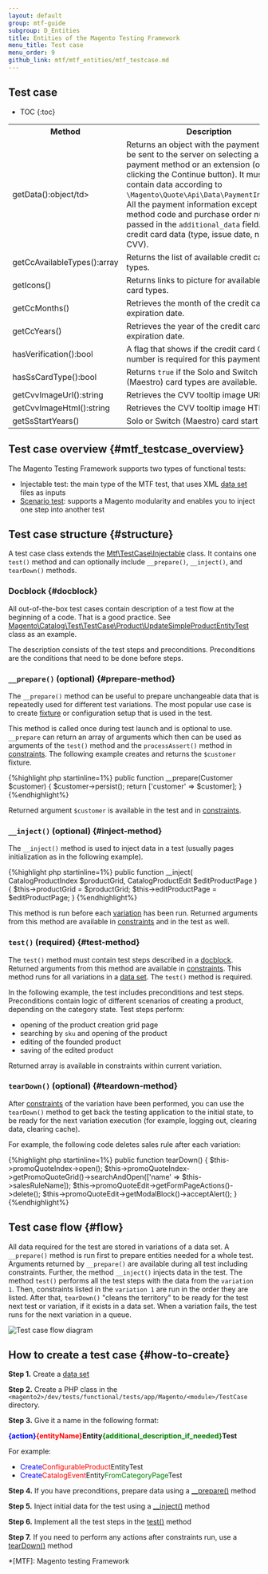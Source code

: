 ```yaml
---
layout: default
group: mtf-guide
subgroup: D_Entities
title: Entities of the Magento Testing Framework
menu_title: Test case
menu_order: 9
github_link: mtf/mtf_entities/mtf_testcase.md
---
```


<h2>Test case</h2>

* TOC
{:toc}


<table>
  <tbody>
    <tr>
      <th>
        Method
      </th>
      <th>
        Description
      </th>
    </tr>
    <tr class="even">
      <td>
        getData():object/td&gt;
      </td>
      <td>
        Returns an object with the payment data to be sent to the
        server on selecting a payment method or an extension (on
        clicking the Continue button). It must contain data
        according to
        <code>\Magento\Quote\Api\Data\PaymentInterface</code>. All
        the payment information except the method code and purchase
        order number is passed in the <code>additional_data</code>
        field. Adds credit card data (type, issue date, number,
        CVV).
      </td>
    </tr>
    <tr class="odd">
      <td>
        getCcAvailableTypes():array
      </td>
      <td>
        Returns the list of available credit card types.
      </td>
    </tr>
    <tr class="even">
      <td>
        getIcons()
      </td>
      <td>
        Returns links to picture for available credit card types.
      </td>
    </tr>
    <tr class="odd">
      <td>
        getCcMonths()
      </td>
      <td>
        Retrieves the month of the credit card expiration date.
      </td>
    </tr>
    <tr class="even">
      <td>
        getCcYears()
      </td>
      <td>
        Retrieves the year of the credit card expiration date.
      </td>
    </tr>
    <tr class="odd">
      <td>
        hasVerification():bool
      </td>
      <td>
        A flag that shows if the credit card CVV number is required
        for this payment.
      </td>
    </tr>
    <tr class="even">
      <td>
        hasSsCardType():bool
      </td>
      <td>
        Returns <code>true</code> if the Solo and Switch (Maestro)
        card types are available.
      </td>
    </tr>
    <tr class="odd">
      <td>
        getCvvImageUrl():string
      </td>
      <td>
        Retrieves the CVV tooltip image URL.
      </td>
    </tr>
    <tr class="odd">
      <td>
        getCvvImageHtml():string
      </td>
      <td>
        Retrieves the CVV tooltip image HTML.
      </td>
    </tr>
    <tr class="even">
      <td>
        getSsStartYears()
      </td>
      <td>
        Solo or Switch (Maestro) card start year.
      </td>
    </tr>
  </tbody>
</table>



## Test case overview {#mtf_testcase_overview}

The Magento Testing Framework supports two types of functional tests:

- Injectable test: the main type of the MTF test, that uses XML [data set][] files as inputs
- [Scenario test][]: supports a Magento modularity and enables you to inject one step into another test

## Test case structure {#structure}

A test case class extends the [Mtf\TestCase\Injectable][] class. It contains one `test()` method and can optionally include `__prepare()`, `__inject()`, and `tearDown()` methods.

### Docblock {#docblock}

All out-of-the-box test cases contain description of a test flow at the beginning of a code. That is a good practice. See [Magento\Catalog\Test\TestCase\Product\UpdateSimpleProductEntityTest][] class as an example.

The description consists of the test steps and preconditions. Preconditions are the conditions that need to be done before steps.

### `__prepare()` (optional) {#prepare-method}

The `__prepare()` method can be useful to prepare unchangeable data that is repeatedly used for different test variations. The most popular use case is to create [fixture][] or configuration setup that is used in the test.

This method is called once during test launch and is optional to use. `__prepare` can return an array of arguments which then can be used as arguments of the `test()` method and the `processAssert()` method in [constraints][]. The following example creates and returns the `$customer` fixture. 

{%highlight php startinline=1%}
public function __prepare(Customer $customer)
{
    $customer->persist();
    return ['customer' => $customer];
}
{%endhighlight%}

Returned argument `$customer` is available in the test and in [constraints][].

### `__inject()` (optional) {#inject-method}

The `__inject()` method is used to inject data in a test (usually pages initialization as in the following example).

{%highlight php startinline=1%}
public function __inject(
    CatalogProductIndex $productGrid,
    CatalogProductEdit $editProductPage
) {
    $this->productGrid = $productGrid;
    $this->editProductPage = $editProductPage;
}
{%endhighlight%}

 This method is run before each [variation][] has been run. Returned arguments from this method are available in [constraints][] and in the test as well.

### `test()` (required) {#test-method}

The `test()` method must contain test steps described in a [docblock](#docblock). Returned arguments from this method are available in [constraints][]. This method runs for all variations in a [data set][]. The `test()` method is required.

In the following example, the test includes preconditions and test steps. Preconditions contain logic of different scenarios of creating a product, depending on the category state. Test steps perform:

- opening of the product creation grid page
- searching by `sku` and opening of the product
- editing of the founded product
- saving of the edited product

<script src="https://gist.github.com/dshevtsov/27fae7c912604030e574.js"></script>

Returned array is available in constraints within current variation.

### `tearDown()` (optional) {#teardown-method}

After [constraints][] of the variation have been performed, you can use the `tearDown()` method to get back the testing application to the initial state, to be ready for the next variation execution (for example, logging out, clearing data, clearing cache).

For example, the following code deletes sales rule after each variation:

{%highlight php startinline=1%}
public function tearDown()
{
    $this->promoQuoteIndex->open();
    $this->promoQuoteIndex->getPromoQuoteGrid()->searchAndOpen(['name' => $this->salesRuleName]);
    $this->promoQuoteEdit->getFormPageActions()->delete();
    $this->promoQuoteEdit->getModalBlock()->acceptAlert();
}
{%endhighlight%}

## Test case flow {#flow}

All data required for the test are stored in variations of a data set. A `__prepare()` method is run first to prepare entities needed for a whole test. Arguments returned by `__prepare()` are available during all test including constraints. Further, the method `__inject()` injects data in the test. The method `test()` performs all the test steps with the data from the `variation 1`. Then, constraints listed in the `variation 1` are run in the order they are listed. After that, `tearDown()` "cleans the territory" to be ready for the test next test or variation, if it exists in a data set. When a variation fails, the test runs for the next variation in a queue.

![Test case flow diagram]({{site.baseurl}}common/images/mtf_test_case_flow.png)

## How to create a test case {#how-to-create}

__Step 1.__ Create a [data set][]

__Step 2.__ Create a PHP class in the `<magento2>/dev/tests/functional/tests/app/Magento/<module>/TestCase` directory.

__Step 3.__ Give it a name in the following format:

<b><span style="color:blue">{action}</span><span style="color:red">{entityName}</span>Entity<span style="color:green">{additional_description_if_needed}</span>Test</b>

For example:
   
- <span style="color:blue">Create</span><span style="color:red">ConfigurableProduct</span>EntityTest
- <span style="color:blue">Create</span><span style="color:red">CatalogEvent</span>Entity<span style="color:green">FromCategoryPage</span>Test

__Step 4.__ If you have preconditions, prepare data using a [__prepare()](#prepare-method) method

__Step 5.__ Inject initial data for the test using a [__inject()](#inject-method) method

__Step 6.__ Implement all the test steps in the [test()](#test-method) method
 
__Step 7.__ If you need to perform any actions after constraints run, use a [tearDown()](#teardown-method) method





[data set]: {{site.gdeurl}}mtf/mtf_entities/mtf_dataset.html
[variation]: {{site.gdeurl}}mtf/mtf_entities/mtf_dataset.html
[Mtf\TestCase\Injectable]: https://github.com/magento/mtf/blob/develop/Magento/Mtf/TestCase/Injectable.php
[Scenario test]: {{site.gdeurl}}mtf/mtf_entities/mtf_scenariotest.html
[processAssert()]:{{site.gdeurl}}mtf/mtf_entities/mtf_constraint.html#mtf_constraint_assert
[constraints]: {{site.gdeurl}}mtf/mtf_entities/mtf_constraint.html
[fixture]: {{site.gdeurl}}mtf/mtf_entities/mtf_fixture.html
[Magento\Catalog\Test\TestCase\Product\UpdateSimpleProductEntityTest]: {{site.mage2000url}}dev/tests/functional/tests/app/Magento/Catalog/Test/TestCase/Product/UpdateSimpleProductEntityTest.php

*[MTF]: Magento testing Framework

